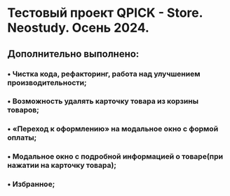 # Тестовый проект QPICK - Store. Neostudy. Осень 2024. 
## Дополнительно выполнено: 
### • Чистка кода, рефакторинг, работа над улучшением производительности;
### • Возможность удалять карточку товара из корзины товаров;
### • «Переход к оформлению» на модальное окно с формой оплаты;
### • Модальное окно с подробной информацией о товаре(при нажатии на карточку товара);
### • Избранное;

